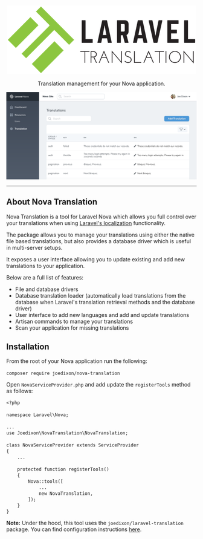 <div align="center">
  
![Nova Translation](logo.png)
  
Translation management for your Nova application.

![Nova Translation UI](translation.png)

</div>

------

## About Nova Translation

Nova Translation is a tool for Laravel Nova which allows you full control
over your translations when using [Laravel's
localization](https://laravel.com/docs/5.7/localization) functionality.

The package allows you to manage your translations using either the native file
based translations, but also provides a database driver which is useful in
multi-server setups.

It exposes a user interface allowing you to update existing and add new
translations to your application.

Below are a full list of features:

- File and database drivers
- Database translation loader (automatically load translations from the database
  when Laravel's translation retrieval methods and the database driver)
- User interface to add new languages and add and update translations
- Artisan commands to manage your translations
- Scan your application for missing translations

## Installation

From the root of your Nova application run the following:

`composer require joedixon/nova-translation`

Open `NovaServiceProvider.php` and add update the `registerTools` method as
follows:

```
<?php

namespace Laravel\Nova;

...
use Joedixon\NovaTranslation\NovaTranslation;

class NovaServiceProvider extends ServiceProvider
{
    ...

    protected function registerTools()
    {
        Nova::tools([
            ...
            new NovaTranslation,
        ]);
    }
}
```

**Note:** Under the hood, this tool uses the `joedixon/laravel-translation` package. You
can find configuration instructions [here](https://github.com/joedixon/laravel-translation).